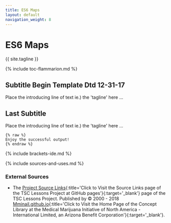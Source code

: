 ```yaml
---
title: ES6 Maps
layout: default
navigation_weight: 8
---
```

# ES6 Maps

{{ site.tagline }}

{% include toc-flammarion.md %}

## Subtitle Begin Template Dtd 12-31-17

Place the introducing line of text ie.) the 'tagline' here ...

## Last Subtitle

Place the introducing line of text ie.) the 'tagline' here ...

```liquid
{% raw %}
Enjoy the successful output!
{% endraw %}
```

{% include brackets-ide.md %}

{% include sources-and-uses.md %}

### External Sources

- The [Project Source Links](https://mminail.github.io/TSC/Source-TSC-Links.htm){:title='Click to Visit the Source Links page of the TSC Lessons Project at GitHub pages'}{:target='_blank'} page of the TSC Lessons Project. Published by © 2000 - 2018 [Mminail.github.io](https://mminail.github.io/){:title='Click to Visit the Home Page of the Concept Library at the Medical Marijuana Initiative of North America - International Limited, an Arizona Benefit Corporation'}{:target='_blank'}.

